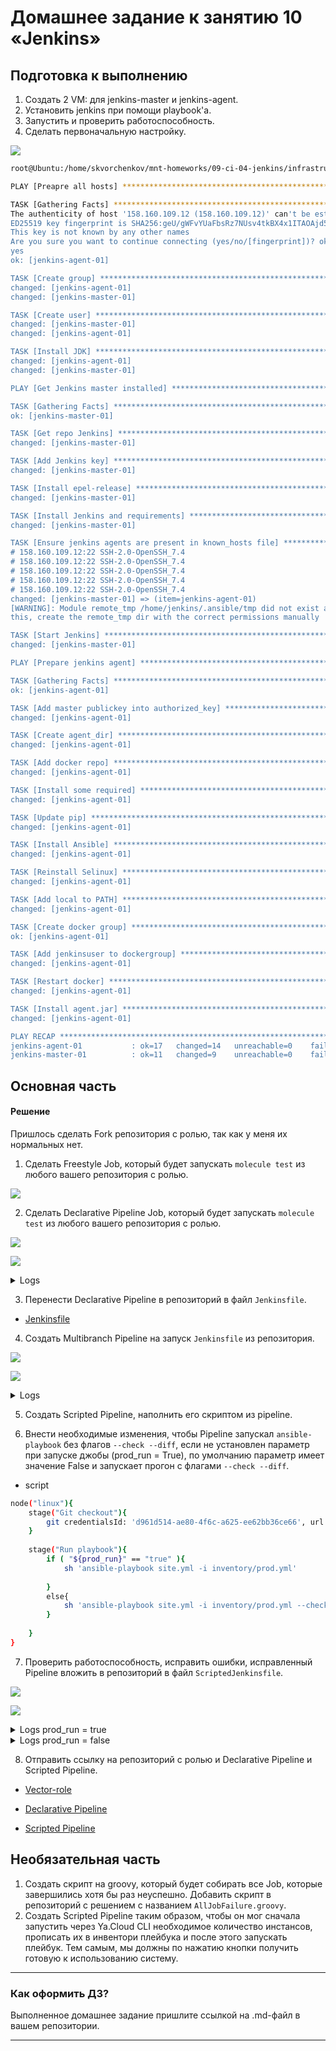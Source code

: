 # Домашнее задание к занятию 10 «Jenkins»

## Подготовка к выполнению

1. Создать 2 VM: для jenkins-master и jenkins-agent.
2. Установить jenkins при помощи playbook'a.
3. Запустить и проверить работоспособность.
4. Сделать первоначальную настройку.

![](pic/1.png)

```bash
root@Ubuntu:/home/skvorchenkov/mnt-homeworks/09-ci-04-jenkins/infrastructure# ansible-playbook -i inventory/cicd/hosts.yml site.yml

PLAY [Preapre all hosts] ***************************************************************************************************************************************************

TASK [Gathering Facts] *****************************************************************************************************************************************************
The authenticity of host '158.160.109.12 (158.160.109.12)' can't be established.
ED25519 key fingerprint is SHA256:geU/gWFvYUaFbsRz7NUsv4tkBX4x1ITAOAjd5lG3KLw.
This key is not known by any other names
Are you sure you want to continue connecting (yes/no/[fingerprint])? ok: [jenkins-master-01]
yes
ok: [jenkins-agent-01]

TASK [Create group] ********************************************************************************************************************************************************
changed: [jenkins-agent-01]
changed: [jenkins-master-01]

TASK [Create user] *********************************************************************************************************************************************************
changed: [jenkins-master-01]
changed: [jenkins-agent-01]

TASK [Install JDK] *********************************************************************************************************************************************************
changed: [jenkins-agent-01]
changed: [jenkins-master-01]

PLAY [Get Jenkins master installed] ****************************************************************************************************************************************

TASK [Gathering Facts] *****************************************************************************************************************************************************
ok: [jenkins-master-01]

TASK [Get repo Jenkins] ****************************************************************************************************************************************************
changed: [jenkins-master-01]

TASK [Add Jenkins key] *****************************************************************************************************************************************************
changed: [jenkins-master-01]

TASK [Install epel-release] ************************************************************************************************************************************************
changed: [jenkins-master-01]

TASK [Install Jenkins and requirements] ************************************************************************************************************************************
changed: [jenkins-master-01]

TASK [Ensure jenkins agents are present in known_hosts file] ***************************************************************************************************************
# 158.160.109.12:22 SSH-2.0-OpenSSH_7.4
# 158.160.109.12:22 SSH-2.0-OpenSSH_7.4
# 158.160.109.12:22 SSH-2.0-OpenSSH_7.4
# 158.160.109.12:22 SSH-2.0-OpenSSH_7.4
# 158.160.109.12:22 SSH-2.0-OpenSSH_7.4
changed: [jenkins-master-01] => (item=jenkins-agent-01)
[WARNING]: Module remote_tmp /home/jenkins/.ansible/tmp did not exist and was created with a mode of 0700, this may cause issues when running as another user. To avoid
this, create the remote_tmp dir with the correct permissions manually

TASK [Start Jenkins] *******************************************************************************************************************************************************
changed: [jenkins-master-01]

PLAY [Prepare jenkins agent] ***********************************************************************************************************************************************

TASK [Gathering Facts] *****************************************************************************************************************************************************
ok: [jenkins-agent-01]

TASK [Add master publickey into authorized_key] ****************************************************************************************************************************
changed: [jenkins-agent-01]

TASK [Create agent_dir] ****************************************************************************************************************************************************
changed: [jenkins-agent-01]

TASK [Add docker repo] *****************************************************************************************************************************************************
changed: [jenkins-agent-01]

TASK [Install some required] ***********************************************************************************************************************************************
changed: [jenkins-agent-01]

TASK [Update pip] **********************************************************************************************************************************************************
changed: [jenkins-agent-01]

TASK [Install Ansible] *****************************************************************************************************************************************************
changed: [jenkins-agent-01]

TASK [Reinstall Selinux] ***************************************************************************************************************************************************
changed: [jenkins-agent-01]

TASK [Add local to PATH] ***************************************************************************************************************************************************
changed: [jenkins-agent-01]

TASK [Create docker group] *************************************************************************************************************************************************
ok: [jenkins-agent-01]

TASK [Add jenkinsuser to dockergroup] **************************************************************************************************************************************
changed: [jenkins-agent-01]

TASK [Restart docker] ******************************************************************************************************************************************************
changed: [jenkins-agent-01]

TASK [Install agent.jar] ***************************************************************************************************************************************************
changed: [jenkins-agent-01]

PLAY RECAP *****************************************************************************************************************************************************************
jenkins-agent-01           : ok=17   changed=14   unreachable=0    failed=0    skipped=0    rescued=0    ignored=0   
jenkins-master-01          : ok=11   changed=9    unreachable=0    failed=0    skipped=0    rescued=0    ignored=0  

```

## Основная часть

#### Решение 

Пришлось сделать Fork репозитория с ролью, так как у меня их нормальных нет.

1. Сделать Freestyle Job, который будет запускать `molecule test` из любого вашего репозитория с ролью.

![](pic/2.png)


2. Сделать Declarative Pipeline Job, который будет запускать `molecule test` из любого вашего репозитория с ролью.

![](pic/3.png)

![](pic/4.png)
<details><summary>Logs</summary>
Started by user Скворченков Роман
Obtained Jenkinsfile from git https://github.com/Mrachneyshiy/dev-17_ansible-04-role-mrachneyshiy.git
[Pipeline] Start of Pipeline
[Pipeline] node
Still waiting to schedule task
All nodes of label ‘linux’ are offline
Running on agent1 in /opt/jenkins_agent/workspace/test2
[Pipeline] {
[Pipeline] stage
[Pipeline] { (Declarative: Checkout SCM)
[Pipeline] checkout
Selected Git installation does not exist. Using Default
The recommended git tool is: NONE
using credential d961d514-ae80-4f6c-a625-ee62bb36ce66
Fetching changes from the remote Git repository
 > git rev-parse --resolve-git-dir /opt/jenkins_agent/workspace/test2/.git # timeout=10
Checking out Revision d4a64ad0e6b6fa4e263d29b6414c71c907b1d7e5 (refs/remotes/origin/main)
Commit message: "Update Jenkinsfile"
 > git config remote.origin.url https://github.com/Mrachneyshiy/dev-17_ansible-04-role-mrachneyshiy.git # timeout=10
Fetching upstream changes from https://github.com/Mrachneyshiy/dev-17_ansible-04-role-mrachneyshiy.git
 > git --version # timeout=10
 > git --version # 'git version 2.38.1'
using GIT_ASKPASS to set credentials 
 > git fetch --tags --force --progress -- https://github.com/Mrachneyshiy/dev-17_ansible-04-role-mrachneyshiy.git +refs/heads/*:refs/remotes/origin/* # timeout=10
 > git rev-parse refs/remotes/origin/main^{commit} # timeout=10
 > git config core.sparsecheckout # timeout=10
 > git checkout -f d4a64ad0e6b6fa4e263d29b6414c71c907b1d7e5 # timeout=10
 > git rev-list --no-walk d4a64ad0e6b6fa4e263d29b6414c71c907b1d7e5 # timeout=10
[Pipeline] }
[Pipeline] // stage
[Pipeline] withEnv
[Pipeline] {
[Pipeline] stage
[Pipeline] { (Git)
[Pipeline] git
Selected Git installation does not exist. Using Default
The recommended git tool is: NONE
using credential d961d514-ae80-4f6c-a625-ee62bb36ce66
Fetching changes from the remote Git repository
Checking out Revision d4a64ad0e6b6fa4e263d29b6414c71c907b1d7e5 (refs/remotes/origin/main)
Commit message: "Update Jenkinsfile"
[Pipeline] }
[Pipeline] // stage
[Pipeline] stage
[Pipeline] { (Molecule install)
[Pipeline] sh
 > git rev-parse --resolve-git-dir /opt/jenkins_agent/workspace/test2/.git # timeout=10
 > git config remote.origin.url https://github.com/Mrachneyshiy/dev-17_ansible-04-role-mrachneyshiy.git # timeout=10
Fetching upstream changes from https://github.com/Mrachneyshiy/dev-17_ansible-04-role-mrachneyshiy.git
 > git --version # timeout=10
 > git --version # 'git version 2.38.1'
using GIT_ASKPASS to set credentials 
 > git fetch --tags --force --progress -- https://github.com/Mrachneyshiy/dev-17_ansible-04-role-mrachneyshiy.git +refs/heads/*:refs/remotes/origin/* # timeout=10
 > git rev-parse refs/remotes/origin/main^{commit} # timeout=10
 > git config core.sparsecheckout # timeout=10
 > git checkout -f d4a64ad0e6b6fa4e263d29b6414c71c907b1d7e5 # timeout=10
 > git branch -a -v --no-abbrev # timeout=10
 > git branch -D main # timeout=10
 > git checkout -b main d4a64ad0e6b6fa4e263d29b6414c71c907b1d7e5 # timeout=10
+ pip3 install molecule==6.0.3
Requirement already satisfied: molecule==6.0.3 in /usr/local/lib/python3.10/site-packages (6.0.3)
Requirement already satisfied: jsonschema>=4.9.1 in /usr/local/lib/python3.10/site-packages (from molecule==6.0.3) (4.20.0)
Requirement already satisfied: Jinja2>=2.11.3 in /usr/lib/python3.10/site-packages (from molecule==6.0.3) (3.0.1)
Requirement already satisfied: click<9,>=8.0 in /usr/local/lib/python3.10/site-packages (from molecule==6.0.3) (8.1.7)
Requirement already satisfied: PyYAML>=5.1 in /usr/lib64/python3.10/site-packages (from molecule==6.0.3) (5.4.1)
Requirement already satisfied: ansible-core>=2.12.10 in /usr/local/lib/python3.10/site-packages (from molecule==6.0.3) (2.16.2)
Requirement already satisfied: enrich>=1.2.7 in /usr/local/lib/python3.10/site-packages (from molecule==6.0.3) (1.2.7)
Requirement already satisfied: ansible-compat>=4.1.8 in /usr/local/lib/python3.10/site-packages (from molecule==6.0.3) (4.1.11)
Requirement already satisfied: wcmatch>=8.1.2 in /usr/local/lib/python3.10/site-packages (from molecule==6.0.3) (8.5)
Requirement already satisfied: pluggy<2.0,>=0.7.1 in /usr/local/lib/python3.10/site-packages (from molecule==6.0.3) (0.13.1)
Requirement already satisfied: packaging in /usr/local/lib/python3.10/site-packages (from molecule==6.0.3) (23.2)
Requirement already satisfied: click-help-colors>=0.9 in /usr/local/lib/python3.10/site-packages (from molecule==6.0.3) (0.9.4)
Requirement already satisfied: rich>=9.5.1 in /usr/local/lib/python3.10/site-packages (from molecule==6.0.3) (13.7.0)
Requirement already satisfied: subprocess-tee>=0.4.1 in /usr/local/lib/python3.10/site-packages (from ansible-compat>=4.1.8->molecule==6.0.3) (0.4.1)
Requirement already satisfied: cryptography in /usr/lib64/python3.10/site-packages (from ansible-core>=2.12.10->molecule==6.0.3) (3.4.7)
Requirement already satisfied: resolvelib<1.1.0,>=0.5.3 in /usr/local/lib/python3.10/site-packages (from ansible-core>=2.12.10->molecule==6.0.3) (1.0.1)
Requirement already satisfied: MarkupSafe>=2.0 in /usr/lib64/python3.10/site-packages (from Jinja2>=2.11.3->molecule==6.0.3) (2.0.0)
Requirement already satisfied: jsonschema-specifications>=2023.03.6 in /usr/local/lib/python3.10/site-packages (from jsonschema>=4.9.1->molecule==6.0.3) (2023.12.1)
Requirement already satisfied: referencing>=0.28.4 in /usr/local/lib/python3.10/site-packages (from jsonschema>=4.9.1->molecule==6.0.3) (0.32.1)
Requirement already satisfied: rpds-py>=0.7.1 in /usr/local/lib64/python3.10/site-packages (from jsonschema>=4.9.1->molecule==6.0.3) (0.17.1)
Requirement already satisfied: attrs>=22.2.0 in /usr/local/lib/python3.10/site-packages (from jsonschema>=4.9.1->molecule==6.0.3) (23.2.0)
Requirement already satisfied: markdown-it-py>=2.2.0 in /usr/local/lib/python3.10/site-packages (from rich>=9.5.1->molecule==6.0.3) (3.0.0)
Requirement already satisfied: pygments<3.0.0,>=2.13.0 in /usr/local/lib/python3.10/site-packages (from rich>=9.5.1->molecule==6.0.3) (2.17.2)
Requirement already satisfied: mdurl~=0.1 in /usr/local/lib/python3.10/site-packages (from markdown-it-py>=2.2.0->rich>=9.5.1->molecule==6.0.3) (0.1.2)
Requirement already satisfied: bracex>=2.1.1 in /usr/local/lib/python3.10/site-packages (from wcmatch>=8.1.2->molecule==6.0.3) (2.4)
Requirement already satisfied: cffi>=1.12 in /usr/lib64/python3.10/site-packages (from cryptography->ansible-core>=2.12.10->molecule==6.0.3) (1.15.0)
Requirement already satisfied: pycparser in /usr/lib/python3.10/site-packages (from cffi>=1.12->cryptography->ansible-core>=2.12.10->molecule==6.0.3) (2.20)
Requirement already satisfied: ply==3.11 in /usr/lib/python3.10/site-packages (from pycparser->cffi>=1.12->cryptography->ansible-core>=2.12.10->molecule==6.0.3) (3.11)
WARNING: Running pip as the 'root' user can result in broken permissions and conflicting behaviour with the system package manager. It is recommended to use a virtual environment instead: https://pip.pypa.io/warnings/venv
[Pipeline] sh
+ pip3 install ansible-lint==6.22.1
Collecting ansible-lint==6.22.1
  Using cached ansible_lint-6.22.1-py3-none-any.whl (296 kB)
Requirement already satisfied: jsonschema>=4.10.0 in /usr/local/lib/python3.10/site-packages (from ansible-lint==6.22.1) (4.20.0)
Requirement already satisfied: ruamel.yaml>=0.18.5 in /usr/local/lib/python3.10/site-packages (from ansible-lint==6.22.1) (0.18.5)
Requirement already satisfied: pathspec>=0.10.3 in /usr/local/lib/python3.10/site-packages (from ansible-lint==6.22.1) (0.12.1)
Requirement already satisfied: rich>=12.0.0 in /usr/local/lib/python3.10/site-packages (from ansible-lint==6.22.1) (13.7.0)
Requirement already satisfied: pyyaml>=5.4.1 in /usr/lib64/python3.10/site-packages (from ansible-lint==6.22.1) (5.4.1)
Requirement already satisfied: requests>=2.31.0 in /usr/local/lib/python3.10/site-packages (from ansible-lint==6.22.1) (2.31.0)
Requirement already satisfied: wcmatch>=8.1.2 in /usr/local/lib/python3.10/site-packages (from ansible-lint==6.22.1) (8.5)
Requirement already satisfied: packaging>=21.3 in /usr/local/lib/python3.10/site-packages (from ansible-lint==6.22.1) (23.2)
Requirement already satisfied: ansible-core>=2.12.0 in /usr/local/lib/python3.10/site-packages (from ansible-lint==6.22.1) (2.16.2)
Requirement already satisfied: filelock>=3.3.0 in /usr/local/lib/python3.10/site-packages (from ansible-lint==6.22.1) (3.13.1)
Requirement already satisfied: subprocess-tee>=0.4.1 in /usr/local/lib/python3.10/site-packages (from ansible-lint==6.22.1) (0.4.1)
Requirement already satisfied: ansible-compat>=4.1.10 in /usr/local/lib/python3.10/site-packages (from ansible-lint==6.22.1) (4.1.11)
Requirement already satisfied: yamllint>=1.30.0 in /usr/local/lib/python3.10/site-packages (from ansible-lint==6.22.1) (1.33.0)
Requirement already satisfied: black>=22.8.0 in /usr/local/lib64/python3.10/site-packages (from ansible-lint==6.22.1) (23.12.1)
Requirement already satisfied: jinja2>=3.0.0 in /usr/lib/python3.10/site-packages (from ansible-core>=2.12.0->ansible-lint==6.22.1) (3.0.1)
Requirement already satisfied: cryptography in /usr/lib64/python3.10/site-packages (from ansible-core>=2.12.0->ansible-lint==6.22.1) (3.4.7)
Requirement already satisfied: resolvelib<1.1.0,>=0.5.3 in /usr/local/lib/python3.10/site-packages (from ansible-core>=2.12.0->ansible-lint==6.22.1) (1.0.1)
Requirement already satisfied: typing-extensions>=4.0.1 in /usr/local/lib/python3.10/site-packages (from black>=22.8.0->ansible-lint==6.22.1) (4.9.0)
Requirement already satisfied: platformdirs>=2 in /usr/local/lib/python3.10/site-packages (from black>=22.8.0->ansible-lint==6.22.1) (4.1.0)
Requirement already satisfied: mypy-extensions>=0.4.3 in /usr/local/lib/python3.10/site-packages (from black>=22.8.0->ansible-lint==6.22.1) (1.0.0)
Requirement already satisfied: click>=8.0.0 in /usr/local/lib/python3.10/site-packages (from black>=22.8.0->ansible-lint==6.22.1) (8.1.7)
Requirement already satisfied: tomli>=1.1.0 in /usr/local/lib/python3.10/site-packages (from black>=22.8.0->ansible-lint==6.22.1) (2.0.1)
Requirement already satisfied: MarkupSafe>=2.0 in /usr/lib64/python3.10/site-packages (from jinja2>=3.0.0->ansible-core>=2.12.0->ansible-lint==6.22.1) (2.0.0)
Requirement already satisfied: referencing>=0.28.4 in /usr/local/lib/python3.10/site-packages (from jsonschema>=4.10.0->ansible-lint==6.22.1) (0.32.1)
Requirement already satisfied: attrs>=22.2.0 in /usr/local/lib/python3.10/site-packages (from jsonschema>=4.10.0->ansible-lint==6.22.1) (23.2.0)
Requirement already satisfied: rpds-py>=0.7.1 in /usr/local/lib64/python3.10/site-packages (from jsonschema>=4.10.0->ansible-lint==6.22.1) (0.17.1)
Requirement already satisfied: jsonschema-specifications>=2023.03.6 in /usr/local/lib/python3.10/site-packages (from jsonschema>=4.10.0->ansible-lint==6.22.1) (2023.12.1)
Requirement already satisfied: urllib3<3,>=1.21.1 in /usr/lib/python3.10/site-packages (from requests>=2.31.0->ansible-lint==6.22.1) (1.26.12)
Requirement already satisfied: certifi>=2017.4.17 in /usr/local/lib/python3.10/site-packages (from requests>=2.31.0->ansible-lint==6.22.1) (2023.11.17)
Requirement already satisfied: charset-normalizer<4,>=2 in /usr/lib/python3.10/site-packages (from requests>=2.31.0->ansible-lint==6.22.1) (2.0.4)
Requirement already satisfied: idna<4,>=2.5 in /usr/lib/python3.10/site-packages (from requests>=2.31.0->ansible-lint==6.22.1) (3.2)
Requirement already satisfied: pygments<3.0.0,>=2.13.0 in /usr/local/lib/python3.10/site-packages (from rich>=12.0.0->ansible-lint==6.22.1) (2.17.2)
Requirement already satisfied: markdown-it-py>=2.2.0 in /usr/local/lib/python3.10/site-packages (from rich>=12.0.0->ansible-lint==6.22.1) (3.0.0)
Requirement already satisfied: mdurl~=0.1 in /usr/local/lib/python3.10/site-packages (from markdown-it-py>=2.2.0->rich>=12.0.0->ansible-lint==6.22.1) (0.1.2)
Requirement already satisfied: ruamel.yaml.clib>=0.2.7 in /usr/local/lib64/python3.10/site-packages (from ruamel.yaml>=0.18.5->ansible-lint==6.22.1) (0.2.8)
Requirement already satisfied: bracex>=2.1.1 in /usr/local/lib/python3.10/site-packages (from wcmatch>=8.1.2->ansible-lint==6.22.1) (2.4)
Requirement already satisfied: cffi>=1.12 in /usr/lib64/python3.10/site-packages (from cryptography->ansible-core>=2.12.0->ansible-lint==6.22.1) (1.15.0)
Requirement already satisfied: pycparser in /usr/lib/python3.10/site-packages (from cffi>=1.12->cryptography->ansible-core>=2.12.0->ansible-lint==6.22.1) (2.20)
Requirement already satisfied: ply==3.11 in /usr/lib/python3.10/site-packages (from pycparser->cffi>=1.12->cryptography->ansible-core>=2.12.0->ansible-lint==6.22.1) (3.11)
Installing collected packages: ansible-lint
  Attempting uninstall: ansible-lint
    Found existing installation: ansible-lint 5.4.0
    Uninstalling ansible-lint-5.4.0:
      Successfully uninstalled ansible-lint-5.4.0
Successfully installed ansible-lint-6.22.1
WARNING: Running pip as the 'root' user can result in broken permissions and conflicting behaviour with the system package manager. It is recommended to use a virtual environment instead: https://pip.pypa.io/warnings/venv
[Pipeline] sh
+ pip3 install molecule_docker
Requirement already satisfied: molecule_docker in /usr/local/lib/python3.10/site-packages (2.1.0)
Requirement already satisfied: requests in /usr/local/lib/python3.10/site-packages (from molecule_docker) (2.31.0)
Requirement already satisfied: molecule>=4.0.0 in /usr/local/lib/python3.10/site-packages (from molecule_docker) (6.0.3)
Requirement already satisfied: selinux in /usr/lib64/python3.10/site-packages (from molecule_docker) (3.3)
Requirement already satisfied: docker>=4.3.1 in /usr/local/lib/python3.10/site-packages (from molecule_docker) (7.0.0)
Requirement already satisfied: packaging>=14.0 in /usr/local/lib/python3.10/site-packages (from docker>=4.3.1->molecule_docker) (23.2)
Requirement already satisfied: urllib3>=1.26.0 in /usr/lib/python3.10/site-packages (from docker>=4.3.1->molecule_docker) (1.26.12)
Requirement already satisfied: enrich>=1.2.7 in /usr/local/lib/python3.10/site-packages (from molecule>=4.0.0->molecule_docker) (1.2.7)
Requirement already satisfied: pluggy<2.0,>=0.7.1 in /usr/local/lib/python3.10/site-packages (from molecule>=4.0.0->molecule_docker) (0.13.1)
Requirement already satisfied: jsonschema>=4.9.1 in /usr/local/lib/python3.10/site-packages (from molecule>=4.0.0->molecule_docker) (4.20.0)
Requirement already satisfied: ansible-core>=2.12.10 in /usr/local/lib/python3.10/site-packages (from molecule>=4.0.0->molecule_docker) (2.16.2)
Requirement already satisfied: rich>=9.5.1 in /usr/local/lib/python3.10/site-packages (from molecule>=4.0.0->molecule_docker) (13.7.0)
Requirement already satisfied: Jinja2>=2.11.3 in /usr/lib/python3.10/site-packages (from molecule>=4.0.0->molecule_docker) (3.0.1)
Requirement already satisfied: click-help-colors>=0.9 in /usr/local/lib/python3.10/site-packages (from molecule>=4.0.0->molecule_docker) (0.9.4)
Requirement already satisfied: PyYAML>=5.1 in /usr/lib64/python3.10/site-packages (from molecule>=4.0.0->molecule_docker) (5.4.1)
Requirement already satisfied: ansible-compat>=4.1.8 in /usr/local/lib/python3.10/site-packages (from molecule>=4.0.0->molecule_docker) (4.1.11)
Requirement already satisfied: click<9,>=8.0 in /usr/local/lib/python3.10/site-packages (from molecule>=4.0.0->molecule_docker) (8.1.7)
Requirement already satisfied: wcmatch>=8.1.2 in /usr/local/lib/python3.10/site-packages (from molecule>=4.0.0->molecule_docker) (8.5)
Requirement already satisfied: subprocess-tee>=0.4.1 in /usr/local/lib/python3.10/site-packages (from ansible-compat>=4.1.8->molecule>=4.0.0->molecule_docker) (0.4.1)
Requirement already satisfied: resolvelib<1.1.0,>=0.5.3 in /usr/local/lib/python3.10/site-packages (from ansible-core>=2.12.10->molecule>=4.0.0->molecule_docker) (1.0.1)
Requirement already satisfied: cryptography in /usr/lib64/python3.10/site-packages (from ansible-core>=2.12.10->molecule>=4.0.0->molecule_docker) (3.4.7)
Requirement already satisfied: MarkupSafe>=2.0 in /usr/lib64/python3.10/site-packages (from Jinja2>=2.11.3->molecule>=4.0.0->molecule_docker) (2.0.0)
Requirement already satisfied: referencing>=0.28.4 in /usr/local/lib/python3.10/site-packages (from jsonschema>=4.9.1->molecule>=4.0.0->molecule_docker) (0.32.1)
Requirement already satisfied: jsonschema-specifications>=2023.03.6 in /usr/local/lib/python3.10/site-packages (from jsonschema>=4.9.1->molecule>=4.0.0->molecule_docker) (2023.12.1)
Requirement already satisfied: rpds-py>=0.7.1 in /usr/local/lib64/python3.10/site-packages (from jsonschema>=4.9.1->molecule>=4.0.0->molecule_docker) (0.17.1)
Requirement already satisfied: attrs>=22.2.0 in /usr/local/lib/python3.10/site-packages (from jsonschema>=4.9.1->molecule>=4.0.0->molecule_docker) (23.2.0)
Requirement already satisfied: certifi>=2017.4.17 in /usr/local/lib/python3.10/site-packages (from requests->molecule_docker) (2023.11.17)
Requirement already satisfied: idna<4,>=2.5 in /usr/lib/python3.10/site-packages (from requests->molecule_docker) (3.2)
Requirement already satisfied: charset-normalizer<4,>=2 in /usr/lib/python3.10/site-packages (from requests->molecule_docker) (2.0.4)
Requirement already satisfied: pygments<3.0.0,>=2.13.0 in /usr/local/lib/python3.10/site-packages (from rich>=9.5.1->molecule>=4.0.0->molecule_docker) (2.17.2)
Requirement already satisfied: markdown-it-py>=2.2.0 in /usr/local/lib/python3.10/site-packages (from rich>=9.5.1->molecule>=4.0.0->molecule_docker) (3.0.0)
Requirement already satisfied: mdurl~=0.1 in /usr/local/lib/python3.10/site-packages (from markdown-it-py>=2.2.0->rich>=9.5.1->molecule>=4.0.0->molecule_docker) (0.1.2)
Requirement already satisfied: bracex>=2.1.1 in /usr/local/lib/python3.10/site-packages (from wcmatch>=8.1.2->molecule>=4.0.0->molecule_docker) (2.4)
Requirement already satisfied: cffi>=1.12 in /usr/lib64/python3.10/site-packages (from cryptography->ansible-core>=2.12.10->molecule>=4.0.0->molecule_docker) (1.15.0)
Requirement already satisfied: pycparser in /usr/lib/python3.10/site-packages (from cffi>=1.12->cryptography->ansible-core>=2.12.10->molecule>=4.0.0->molecule_docker) (2.20)
Requirement already satisfied: ply==3.11 in /usr/lib/python3.10/site-packages (from pycparser->cffi>=1.12->cryptography->ansible-core>=2.12.10->molecule>=4.0.0->molecule_docker) (3.11)
WARNING: Running pip as the 'root' user can result in broken permissions and conflicting behaviour with the system package manager. It is recommended to use a virtual environment instead: https://pip.pypa.io/warnings/venv
[Pipeline] }
[Pipeline] // stage
[Pipeline] stage
[Pipeline] { (Molecule test)
[Pipeline] dir
Running in /opt/jenkins_agent/workspace/test2/roles/vector-role
[Pipeline] {
[Pipeline] sh
+ ls -l
total 24
drwxr-xr-x. 2 root root  22 Jan 15 17:44 defaults
-rw-r--r--. 1 root root 962 Jan 15 17:44 Dockerfile
drwxr-xr-x. 2 root root  22 Jan 15 17:44 handlers
-rw-r--r--. 1 root root 773 Jan 15 17:44 Jenkinsfile
drwxr-xr-x. 2 root root  50 Jan 15 17:44 meta
drwxr-xr-x. 5 root root  62 Jan 15 17:44 molecule
-rw-r--r--. 1 root root 954 Jan 15 17:44 README.md
-rw-r--r--. 1 root root 430 Jan 15 17:44 ScriptedJenkinsfile
drwxr-xr-x. 2 root root  22 Jan 15 17:44 tasks
drwxr-xr-x. 2 root root  48 Jan 15 17:44 templates
drwxr-xr-x. 2 root root  39 Jan 15 17:44 tests
-rw-r--r--. 1 root root 280 Jan 15 17:44 tox.ini
-rw-r--r--. 1 root root  90 Jan 15 17:44 tox-requirements.txt
drwxr-xr-x. 2 root root  22 Jan 15 17:44 vars
[Pipeline] sh
+ molecule test
[31mWARNING [0m Driver docker does not provide a schema.
[34mINFO    [0m default scenario test matrix: dependency, cleanup, destroy, syntax, create, prepare, converge, idempotence, side_effect, verify, cleanup, destroy
[34mINFO    [0m Performing prerun with [33mrole_name_check[0m=[1;36m0[0m[33m...[0m
[34mINFO    [0m [2;36mRunning [0m[2;32mdefault[0m[2;36m > [0m[2;32mdependency[0m
[31mWARNING [0m Skipping, missing the requirements file.
[31mWARNING [0m Skipping, missing the requirements file.
[34mINFO    [0m [2;36mRunning [0m[2;32mdefault[0m[2;36m > [0m[2;32mcleanup[0m
[31mWARNING [0m Skipping, cleanup playbook not configured.
[34mINFO    [0m [2;36mRunning [0m[2;32mdefault[0m[2;36m > [0m[2;32mdestroy[0m
[34mINFO    [0m Sanity checks: [32m'docker'[0m

PLAY [Destroy] *****************************************************************

TASK [Set async_dir for HOME env] **********************************************
[32mok: [localhost][0m

TASK [Destroy molecule instance(s)] ********************************************
[33mchanged: [localhost] => (item=instance)[0m

TASK [Wait for instance(s) deletion to complete] *******************************
[1;30mFAILED - RETRYING: [localhost]: Wait for instance(s) deletion to complete (300 retries left).[0m
[32mok: [localhost] => (item=instance)[0m

TASK [Delete docker networks(s)] ***********************************************
[36mskipping: [localhost][0m

PLAY RECAP *********************************************************************
[33mlocalhost[0m                  : [32mok=3   [0m [33mchanged=1   [0m unreachable=0    failed=0    [36mskipped=1   [0m rescued=0    ignored=0

[34mINFO    [0m [2;36mRunning [0m[2;32mdefault[0m[2;36m > [0m[2;32msyntax[0m

playbook: /opt/jenkins_agent/workspace/test2/roles/vector-role/molecule/default/converge.yml
[34mINFO    [0m [2;36mRunning [0m[2;32mdefault[0m[2;36m > [0m[2;32mcreate[0m

PLAY [Create] ******************************************************************

TASK [Set async_dir for HOME env] **********************************************
[32mok: [localhost][0m

TASK [Log into a Docker registry] **********************************************
[36mskipping: [localhost] => (item=None) [0m
[36mskipping: [localhost][0m

TASK [Check presence of custom Dockerfiles] ************************************
[32mok: [localhost] => (item={'image': 'docker.io/pycontribs/centos:7', 'name': 'instance', 'pre_build_image': True})[0m

TASK [Create Dockerfiles from image names] *************************************
[36mskipping: [localhost] => (item={'image': 'docker.io/pycontribs/centos:7', 'name': 'instance', 'pre_build_image': True})[0m
[36mskipping: [localhost][0m

TASK [Synchronization the context] *********************************************
[36mskipping: [localhost] => (item={'image': 'docker.io/pycontribs/centos:7', 'name': 'instance', 'pre_build_image': True})[0m
[36mskipping: [localhost][0m

TASK [Discover local Docker images] ********************************************
[32mok: [localhost] => (item={'changed': False, 'skipped': True, 'skip_reason': 'Conditional result was False', 'false_condition': 'not item.pre_build_image | default(false)', 'item': {'image': 'docker.io/pycontribs/centos:7', 'name': 'instance', 'pre_build_image': True}, 'ansible_loop_var': 'item', 'i': 0, 'ansible_index_var': 'i'})[0m

TASK [Build an Ansible compatible image (new)] *********************************
[36mskipping: [localhost] => (item=molecule_local/docker.io/pycontribs/centos:7) [0m
[36mskipping: [localhost][0m

TASK [Create docker network(s)] ************************************************
[36mskipping: [localhost][0m

TASK [Determine the CMD directives] ********************************************
[32mok: [localhost] => (item={'image': 'docker.io/pycontribs/centos:7', 'name': 'instance', 'pre_build_image': True})[0m

TASK [Create molecule instance(s)] *********************************************
[33mchanged: [localhost] => (item=instance)[0m

TASK [Wait for instance(s) creation to complete] *******************************
[1;30mFAILED - RETRYING: [localhost]: Wait for instance(s) creation to complete (300 retries left).[0m
[33mchanged: [localhost] => (item={'failed': 0, 'started': 1, 'finished': 0, 'ansible_job_id': 'j474181919533.37579', 'results_file': '/root/.ansible_async/j474181919533.37579', 'changed': True, 'item': {'image': 'docker.io/pycontribs/centos:7', 'name': 'instance', 'pre_build_image': True}, 'ansible_loop_var': 'item'})[0m

PLAY RECAP *********************************************************************
[33mlocalhost[0m                  : [32mok=6   [0m [33mchanged=2   [0m unreachable=0    failed=0    [36mskipped=5   [0m rescued=0    ignored=0

[34mINFO    [0m [2;36mRunning [0m[2;32mdefault[0m[2;36m > [0m[2;32mprepare[0m
[31mWARNING [0m Skipping, prepare playbook not configured.
[34mINFO    [0m [2;36mRunning [0m[2;32mdefault[0m[2;36m > [0m[2;32mconverge[0m

PLAY [Converge] ****************************************************************

TASK [Gathering Facts] *********************************************************
[32mok: [instance][0m

TASK [Include vector-role] *****************************************************

TASK [vector-role : Get Vector distrib | CentOS] *******************************
[33mchanged: [instance][0m

TASK [vector-role : Get Vector distrib | Ubuntu] *******************************
[36mskipping: [instance][0m

TASK [vector-role : Install Vector packages | CentOS] **************************
[33mchanged: [instance][0m

TASK [vector-role : Install Vector packages | Ubuntu] **************************
[36mskipping: [instance][0m

TASK [vector-role : Deploy config Vector] **************************************
[33mchanged: [instance][0m

TASK [vector-role : Creates directory] *****************************************
[33mchanged: [instance][0m

TASK [vector-role : Create systemd unit Vector] ********************************
[33mchanged: [instance][0m

TASK [vector-role : Start Vector service] **************************************
[36mskipping: [instance][0m

RUNNING HANDLER [vector-role : Start Vector service] ***************************
[36mskipping: [instance][0m

PLAY RECAP *********************************************************************
[33minstance[0m                   : [32mok=6   [0m [33mchanged=5   [0m unreachable=0    failed=0    [36mskipped=4   [0m rescued=0    ignored=0

[34mINFO    [0m [2;36mRunning [0m[2;32mdefault[0m[2;36m > [0m[2;32midempotence[0m

PLAY [Converge] ****************************************************************

TASK [Gathering Facts] *********************************************************
[32mok: [instance][0m

TASK [Include vector-role] *****************************************************

TASK [vector-role : Get Vector distrib | CentOS] *******************************
[32mok: [instance][0m

TASK [vector-role : Get Vector distrib | Ubuntu] *******************************
[36mskipping: [instance][0m

TASK [vector-role : Install Vector packages | CentOS] **************************
[32mok: [instance][0m

TASK [vector-role : Install Vector packages | Ubuntu] **************************
[36mskipping: [instance][0m

TASK [vector-role : Deploy config Vector] **************************************
[32mok: [instance][0m

TASK [vector-role : Creates directory] *****************************************
[32mok: [instance][0m

TASK [vector-role : Create systemd unit Vector] ********************************
[32mok: [instance][0m

TASK [vector-role : Start Vector service] **************************************
[36mskipping: [instance][0m

PLAY RECAP *********************************************************************
[32minstance[0m                   : [32mok=6   [0m changed=0    unreachable=0    failed=0    [36mskipped=3   [0m rescued=0    ignored=0

[34mINFO    [0m Idempotence completed successfully.
[34mINFO    [0m [2;36mRunning [0m[2;32mdefault[0m[2;36m > [0m[2;32mside_effect[0m
[31mWARNING [0m Skipping, side effect playbook not configured.
[34mINFO    [0m [2;36mRunning [0m[2;32mdefault[0m[2;36m > [0m[2;32mverify[0m
[34mINFO    [0m Running Ansible Verifier

PLAY [Verify] ******************************************************************

TASK [Get Vector version] ******************************************************
[32mok: [instance][0m

TASK [Assert Vector instalation] ***********************************************
[31mfatal: [instance]: FAILED! => {"msg": "The conditional check ''0' == '0'' failed. The error was: Conditional is marked as unsafe, and cannot be evaluated."}[0m

PLAY RECAP *********************************************************************
[31minstance[0m                   : [32mok=1   [0m changed=0    unreachable=0    [31mfailed=1   [0m skipped=0    rescued=0    ignored=0

[1;31mCRITICAL[0m Ansible return code was 2, command was: [2mansible-playbook --inventory /root/.cache/molecule/vector-role/default/inventory --skip-tags molecule-notest,notest /opt/jenkins_agent/workspace/test2/roles/vector-role/molecule/default/verify.yml[0m
[31mWARNING [0m An error occurred during the test sequence action: [32m'verify'[0m. Cleaning up.
[34mINFO    [0m [2;36mRunning [0m[2;32mdefault[0m[2;36m > [0m[2;32mcleanup[0m
[31mWARNING [0m Skipping, cleanup playbook not configured.
[34mINFO    [0m [2;36mRunning [0m[2;32mdefault[0m[2;36m > [0m[2;32mdestroy[0m

PLAY [Destroy] *****************************************************************

TASK [Set async_dir for HOME env] **********************************************
[32mok: [localhost][0m

TASK [Destroy molecule instance(s)] ********************************************
[33mchanged: [localhost] => (item=instance)[0m

TASK [Wait for instance(s) deletion to complete] *******************************
[1;30mFAILED - RETRYING: [localhost]: Wait for instance(s) deletion to complete (300 retries left).[0m
[33mchanged: [localhost] => (item=instance)[0m

TASK [Delete docker networks(s)] ***********************************************
[36mskipping: [localhost][0m

PLAY RECAP *********************************************************************
[33mlocalhost[0m                  : [32mok=3   [0m [33mchanged=2   [0m unreachable=0    failed=0    [36mskipped=1   [0m rescued=0    ignored=0

[34mINFO    [0m Pruning extra files from scenario ephemeral directory
[Pipeline] }
[Pipeline] // dir
[Pipeline] }
[Pipeline] // stage
[Pipeline] }
[Pipeline] // withEnv
[Pipeline] }
[Pipeline] // node
[Pipeline] End of Pipeline
ERROR: script returned exit code 1
Finished: FAILURE
</details>

3. Перенести Declarative Pipeline в репозиторий в файл `Jenkinsfile`.

- [Jenkinsfile](https://github.com/Mrachneyshiy/dev-17_ansible-04-role-mrachneyshiy/Jenkinsfile)

4. Создать Multibranch Pipeline на запуск `Jenkinsfile` из репозитория.

![](pic/5.png)

![](pic/6.png)

<details><summary>Logs</summary>
Branch indexing
 > git rev-parse --resolve-git-dir /var/lib/jenkins/caches/git-4bfde8c4c6675b3f0684ece9652432c9/.git # timeout=10
Setting origin to https://github.com/Mrachneyshiy/dev-17_ansible-04-role-mrachneyshiy.git
 > git config remote.origin.url https://github.com/Mrachneyshiy/dev-17_ansible-04-role-mrachneyshiy.git # timeout=10
Fetching origin...
Fetching upstream changes from origin
 > git --version # timeout=10
 > git --version # 'git version 1.8.3.1'
 > git config --get remote.origin.url # timeout=10
using GIT_ASKPASS to set credentials 
 > git fetch --tags --progress origin +refs/heads/*:refs/remotes/origin/* # timeout=10
Seen branch in repository origin/main
Seen 1 remote branch
Obtained Jenkinsfile from d4a64ad0e6b6fa4e263d29b6414c71c907b1d7e5
[Pipeline] Start of Pipeline
[Pipeline] node
Running on agent1 in /opt/jenkins_agent/workspace/test5_main
[Pipeline] {
[Pipeline] stage
[Pipeline] { (Declarative: Checkout SCM)
[Pipeline] checkout
Selected Git installation does not exist. Using Default
The recommended git tool is: NONE
using credential d961d514-ae80-4f6c-a625-ee62bb36ce66
Cloning the remote Git repository
Cloning with configured refspecs honoured and without tags
Avoid second fetch
Checking out Revision d4a64ad0e6b6fa4e263d29b6414c71c907b1d7e5 (main)
Commit message: "Update Jenkinsfile"
First time build. Skipping changelog.
[Pipeline] }
Cloning repository https://github.com/Mrachneyshiy/dev-17_ansible-04-role-mrachneyshiy.git
 > git init /opt/jenkins_agent/workspace/test5_main # timeout=10
Fetching upstream changes from https://github.com/Mrachneyshiy/dev-17_ansible-04-role-mrachneyshiy.git
 > git --version # timeout=10
 > git --version # 'git version 2.38.1'
using GIT_ASKPASS to set credentials 
 > git fetch --no-tags --force --progress -- https://github.com/Mrachneyshiy/dev-17_ansible-04-role-mrachneyshiy.git +refs/heads/*:refs/remotes/origin/* # timeout=10
 > git config remote.origin.url https://github.com/Mrachneyshiy/dev-17_ansible-04-role-mrachneyshiy.git # timeout=10
 > git config --add remote.origin.fetch +refs/heads/*:refs/remotes/origin/* # timeout=10
 > git config core.sparsecheckout # timeout=10
 > git checkout -f d4a64ad0e6b6fa4e263d29b6414c71c907b1d7e5 # timeout=10
[Pipeline] // stage
[Pipeline] withEnv
[Pipeline] {
[Pipeline] stage
[Pipeline] { (Git)
[Pipeline] git
Selected Git installation does not exist. Using Default
The recommended git tool is: NONE
using credential d961d514-ae80-4f6c-a625-ee62bb36ce66
Fetching changes from the remote Git repository
Checking out Revision d4a64ad0e6b6fa4e263d29b6414c71c907b1d7e5 (refs/remotes/origin/main)
Commit message: "Update Jenkinsfile"
[Pipeline] }
 > git rev-parse --resolve-git-dir /opt/jenkins_agent/workspace/test5_main/.git # timeout=10
 > git config remote.origin.url https://github.com/Mrachneyshiy/dev-17_ansible-04-role-mrachneyshiy.git # timeout=10
Fetching upstream changes from https://github.com/Mrachneyshiy/dev-17_ansible-04-role-mrachneyshiy.git
 > git --version # timeout=10
 > git --version # 'git version 2.38.1'
using GIT_ASKPASS to set credentials 
 > git fetch --tags --force --progress -- https://github.com/Mrachneyshiy/dev-17_ansible-04-role-mrachneyshiy.git +refs/heads/*:refs/remotes/origin/* # timeout=10
 > git rev-parse refs/remotes/origin/main^{commit} # timeout=10
 > git config core.sparsecheckout # timeout=10
 > git checkout -f d4a64ad0e6b6fa4e263d29b6414c71c907b1d7e5 # timeout=10
 > git branch -a -v --no-abbrev # timeout=10
 > git checkout -b main d4a64ad0e6b6fa4e263d29b6414c71c907b1d7e5 # timeout=10
[Pipeline] // stage
[Pipeline] stage
[Pipeline] { (Molecule install)
[Pipeline] sh
+ pip3 install molecule==6.0.3
Requirement already satisfied: molecule==6.0.3 in /usr/local/lib/python3.10/site-packages (6.0.3)
Requirement already satisfied: enrich>=1.2.7 in /usr/local/lib/python3.10/site-packages (from molecule==6.0.3) (1.2.7)
Requirement already satisfied: PyYAML>=5.1 in /usr/lib64/python3.10/site-packages (from molecule==6.0.3) (5.4.1)
Requirement already satisfied: wcmatch>=8.1.2 in /usr/local/lib/python3.10/site-packages (from molecule==6.0.3) (8.5)
Requirement already satisfied: click-help-colors>=0.9 in /usr/local/lib/python3.10/site-packages (from molecule==6.0.3) (0.9.4)
Requirement already satisfied: ansible-core>=2.12.10 in /usr/local/lib/python3.10/site-packages (from molecule==6.0.3) (2.16.2)
Requirement already satisfied: packaging in /usr/local/lib/python3.10/site-packages (from molecule==6.0.3) (23.2)
Requirement already satisfied: click<9,>=8.0 in /usr/local/lib/python3.10/site-packages (from molecule==6.0.3) (8.1.7)
Requirement already satisfied: pluggy<2.0,>=0.7.1 in /usr/local/lib/python3.10/site-packages (from molecule==6.0.3) (0.13.1)
Requirement already satisfied: ansible-compat>=4.1.8 in /usr/local/lib/python3.10/site-packages (from molecule==6.0.3) (4.1.11)
Requirement already satisfied: jsonschema>=4.9.1 in /usr/local/lib/python3.10/site-packages (from molecule==6.0.3) (4.20.0)
Requirement already satisfied: rich>=9.5.1 in /usr/local/lib/python3.10/site-packages (from molecule==6.0.3) (13.7.0)
Requirement already satisfied: Jinja2>=2.11.3 in /usr/lib/python3.10/site-packages (from molecule==6.0.3) (3.0.1)
Requirement already satisfied: subprocess-tee>=0.4.1 in /usr/local/lib/python3.10/site-packages (from ansible-compat>=4.1.8->molecule==6.0.3) (0.4.1)
Requirement already satisfied: cryptography in /usr/lib64/python3.10/site-packages (from ansible-core>=2.12.10->molecule==6.0.3) (3.4.7)
Requirement already satisfied: resolvelib<1.1.0,>=0.5.3 in /usr/local/lib/python3.10/site-packages (from ansible-core>=2.12.10->molecule==6.0.3) (1.0.1)
Requirement already satisfied: MarkupSafe>=2.0 in /usr/lib64/python3.10/site-packages (from Jinja2>=2.11.3->molecule==6.0.3) (2.0.0)
Requirement already satisfied: jsonschema-specifications>=2023.03.6 in /usr/local/lib/python3.10/site-packages (from jsonschema>=4.9.1->molecule==6.0.3) (2023.12.1)
Requirement already satisfied: referencing>=0.28.4 in /usr/local/lib/python3.10/site-packages (from jsonschema>=4.9.1->molecule==6.0.3) (0.32.1)
Requirement already satisfied: attrs>=22.2.0 in /usr/local/lib/python3.10/site-packages (from jsonschema>=4.9.1->molecule==6.0.3) (23.2.0)
Requirement already satisfied: rpds-py>=0.7.1 in /usr/local/lib64/python3.10/site-packages (from jsonschema>=4.9.1->molecule==6.0.3) (0.17.1)
Requirement already satisfied: markdown-it-py>=2.2.0 in /usr/local/lib/python3.10/site-packages (from rich>=9.5.1->molecule==6.0.3) (3.0.0)
Requirement already satisfied: pygments<3.0.0,>=2.13.0 in /usr/local/lib/python3.10/site-packages (from rich>=9.5.1->molecule==6.0.3) (2.17.2)
Requirement already satisfied: mdurl~=0.1 in /usr/local/lib/python3.10/site-packages (from markdown-it-py>=2.2.0->rich>=9.5.1->molecule==6.0.3) (0.1.2)
Requirement already satisfied: bracex>=2.1.1 in /usr/local/lib/python3.10/site-packages (from wcmatch>=8.1.2->molecule==6.0.3) (2.4)
Requirement already satisfied: cffi>=1.12 in /usr/lib64/python3.10/site-packages (from cryptography->ansible-core>=2.12.10->molecule==6.0.3) (1.15.0)
Requirement already satisfied: pycparser in /usr/lib/python3.10/site-packages (from cffi>=1.12->cryptography->ansible-core>=2.12.10->molecule==6.0.3) (2.20)
Requirement already satisfied: ply==3.11 in /usr/lib/python3.10/site-packages (from pycparser->cffi>=1.12->cryptography->ansible-core>=2.12.10->molecule==6.0.3) (3.11)
WARNING: Running pip as the 'root' user can result in broken permissions and conflicting behaviour with the system package manager. It is recommended to use a virtual environment instead: https://pip.pypa.io/warnings/venv
[Pipeline] sh
+ pip3 install ansible-lint==6.22.1
Collecting ansible-lint==6.22.1
  Using cached ansible_lint-6.22.1-py3-none-any.whl (296 kB)
Requirement already satisfied: yamllint>=1.30.0 in /usr/local/lib/python3.10/site-packages (from ansible-lint==6.22.1) (1.33.0)
Requirement already satisfied: subprocess-tee>=0.4.1 in /usr/local/lib/python3.10/site-packages (from ansible-lint==6.22.1) (0.4.1)
Requirement already satisfied: jsonschema>=4.10.0 in /usr/local/lib/python3.10/site-packages (from ansible-lint==6.22.1) (4.20.0)
Requirement already satisfied: packaging>=21.3 in /usr/local/lib/python3.10/site-packages (from ansible-lint==6.22.1) (23.2)
Requirement already satisfied: ruamel.yaml>=0.18.5 in /usr/local/lib/python3.10/site-packages (from ansible-lint==6.22.1) (0.18.5)
Requirement already satisfied: black>=22.8.0 in /usr/local/lib64/python3.10/site-packages (from ansible-lint==6.22.1) (23.12.1)
Requirement already satisfied: pyyaml>=5.4.1 in /usr/lib64/python3.10/site-packages (from ansible-lint==6.22.1) (5.4.1)
Requirement already satisfied: wcmatch>=8.1.2 in /usr/local/lib/python3.10/site-packages (from ansible-lint==6.22.1) (8.5)
Requirement already satisfied: pathspec>=0.10.3 in /usr/local/lib/python3.10/site-packages (from ansible-lint==6.22.1) (0.12.1)
Requirement already satisfied: ansible-compat>=4.1.10 in /usr/local/lib/python3.10/site-packages (from ansible-lint==6.22.1) (4.1.11)
Requirement already satisfied: requests>=2.31.0 in /usr/local/lib/python3.10/site-packages (from ansible-lint==6.22.1) (2.31.0)
Requirement already satisfied: rich>=12.0.0 in /usr/local/lib/python3.10/site-packages (from ansible-lint==6.22.1) (13.7.0)
Requirement already satisfied: filelock>=3.3.0 in /usr/local/lib/python3.10/site-packages (from ansible-lint==6.22.1) (3.13.1)
Requirement already satisfied: ansible-core>=2.12.0 in /usr/local/lib/python3.10/site-packages (from ansible-lint==6.22.1) (2.16.2)
Requirement already satisfied: cryptography in /usr/lib64/python3.10/site-packages (from ansible-core>=2.12.0->ansible-lint==6.22.1) (3.4.7)
Requirement already satisfied: resolvelib<1.1.0,>=0.5.3 in /usr/local/lib/python3.10/site-packages (from ansible-core>=2.12.0->ansible-lint==6.22.1) (1.0.1)
Requirement already satisfied: jinja2>=3.0.0 in /usr/lib/python3.10/site-packages (from ansible-core>=2.12.0->ansible-lint==6.22.1) (3.0.1)
Requirement already satisfied: platformdirs>=2 in /usr/local/lib/python3.10/site-packages (from black>=22.8.0->ansible-lint==6.22.1) (4.1.0)
Requirement already satisfied: mypy-extensions>=0.4.3 in /usr/local/lib/python3.10/site-packages (from black>=22.8.0->ansible-lint==6.22.1) (1.0.0)
Requirement already satisfied: click>=8.0.0 in /usr/local/lib/python3.10/site-packages (from black>=22.8.0->ansible-lint==6.22.1) (8.1.7)
Requirement already satisfied: typing-extensions>=4.0.1 in /usr/local/lib/python3.10/site-packages (from black>=22.8.0->ansible-lint==6.22.1) (4.9.0)
Requirement already satisfied: tomli>=1.1.0 in /usr/local/lib/python3.10/site-packages (from black>=22.8.0->ansible-lint==6.22.1) (2.0.1)
Requirement already satisfied: MarkupSafe>=2.0 in /usr/lib64/python3.10/site-packages (from jinja2>=3.0.0->ansible-core>=2.12.0->ansible-lint==6.22.1) (2.0.0)
Requirement already satisfied: jsonschema-specifications>=2023.03.6 in /usr/local/lib/python3.10/site-packages (from jsonschema>=4.10.0->ansible-lint==6.22.1) (2023.12.1)
Requirement already satisfied: referencing>=0.28.4 in /usr/local/lib/python3.10/site-packages (from jsonschema>=4.10.0->ansible-lint==6.22.1) (0.32.1)
Requirement already satisfied: rpds-py>=0.7.1 in /usr/local/lib64/python3.10/site-packages (from jsonschema>=4.10.0->ansible-lint==6.22.1) (0.17.1)
Requirement already satisfied: attrs>=22.2.0 in /usr/local/lib/python3.10/site-packages (from jsonschema>=4.10.0->ansible-lint==6.22.1) (23.2.0)
Requirement already satisfied: charset-normalizer<4,>=2 in /usr/lib/python3.10/site-packages (from requests>=2.31.0->ansible-lint==6.22.1) (2.0.4)
Requirement already satisfied: urllib3<3,>=1.21.1 in /usr/lib/python3.10/site-packages (from requests>=2.31.0->ansible-lint==6.22.1) (1.26.12)
Requirement already satisfied: idna<4,>=2.5 in /usr/lib/python3.10/site-packages (from requests>=2.31.0->ansible-lint==6.22.1) (3.2)
Requirement already satisfied: certifi>=2017.4.17 in /usr/local/lib/python3.10/site-packages (from requests>=2.31.0->ansible-lint==6.22.1) (2023.11.17)
Requirement already satisfied: pygments<3.0.0,>=2.13.0 in /usr/local/lib/python3.10/site-packages (from rich>=12.0.0->ansible-lint==6.22.1) (2.17.2)
Requirement already satisfied: markdown-it-py>=2.2.0 in /usr/local/lib/python3.10/site-packages (from rich>=12.0.0->ansible-lint==6.22.1) (3.0.0)
Requirement already satisfied: mdurl~=0.1 in /usr/local/lib/python3.10/site-packages (from markdown-it-py>=2.2.0->rich>=12.0.0->ansible-lint==6.22.1) (0.1.2)
Requirement already satisfied: ruamel.yaml.clib>=0.2.7 in /usr/local/lib64/python3.10/site-packages (from ruamel.yaml>=0.18.5->ansible-lint==6.22.1) (0.2.8)
Requirement already satisfied: bracex>=2.1.1 in /usr/local/lib/python3.10/site-packages (from wcmatch>=8.1.2->ansible-lint==6.22.1) (2.4)
Requirement already satisfied: cffi>=1.12 in /usr/lib64/python3.10/site-packages (from cryptography->ansible-core>=2.12.0->ansible-lint==6.22.1) (1.15.0)
Requirement already satisfied: pycparser in /usr/lib/python3.10/site-packages (from cffi>=1.12->cryptography->ansible-core>=2.12.0->ansible-lint==6.22.1) (2.20)
Requirement already satisfied: ply==3.11 in /usr/lib/python3.10/site-packages (from pycparser->cffi>=1.12->cryptography->ansible-core>=2.12.0->ansible-lint==6.22.1) (3.11)
Installing collected packages: ansible-lint
  Attempting uninstall: ansible-lint
    Found existing installation: ansible-lint 5.4.0
    Uninstalling ansible-lint-5.4.0:
      Successfully uninstalled ansible-lint-5.4.0
Successfully installed ansible-lint-6.22.1
WARNING: Running pip as the 'root' user can result in broken permissions and conflicting behaviour with the system package manager. It is recommended to use a virtual environment instead: https://pip.pypa.io/warnings/venv
[Pipeline] sh
+ pip3 install molecule_docker
Requirement already satisfied: molecule_docker in /usr/local/lib/python3.10/site-packages (2.1.0)
Requirement already satisfied: docker>=4.3.1 in /usr/local/lib/python3.10/site-packages (from molecule_docker) (7.0.0)
Requirement already satisfied: selinux in /usr/lib64/python3.10/site-packages (from molecule_docker) (3.3)
Requirement already satisfied: requests in /usr/local/lib/python3.10/site-packages (from molecule_docker) (2.31.0)
Requirement already satisfied: molecule>=4.0.0 in /usr/local/lib/python3.10/site-packages (from molecule_docker) (6.0.3)
Requirement already satisfied: urllib3>=1.26.0 in /usr/lib/python3.10/site-packages (from docker>=4.3.1->molecule_docker) (1.26.12)
Requirement already satisfied: packaging>=14.0 in /usr/local/lib/python3.10/site-packages (from docker>=4.3.1->molecule_docker) (23.2)
Requirement already satisfied: enrich>=1.2.7 in /usr/local/lib/python3.10/site-packages (from molecule>=4.0.0->molecule_docker) (1.2.7)
Requirement already satisfied: Jinja2>=2.11.3 in /usr/lib/python3.10/site-packages (from molecule>=4.0.0->molecule_docker) (3.0.1)
Requirement already satisfied: PyYAML>=5.1 in /usr/lib64/python3.10/site-packages (from molecule>=4.0.0->molecule_docker) (5.4.1)
Requirement already satisfied: wcmatch>=8.1.2 in /usr/local/lib/python3.10/site-packages (from molecule>=4.0.0->molecule_docker) (8.5)
Requirement already satisfied: jsonschema>=4.9.1 in /usr/local/lib/python3.10/site-packages (from molecule>=4.0.0->molecule_docker) (4.20.0)
Requirement already satisfied: rich>=9.5.1 in /usr/local/lib/python3.10/site-packages (from molecule>=4.0.0->molecule_docker) (13.7.0)
Requirement already satisfied: ansible-core>=2.12.10 in /usr/local/lib/python3.10/site-packages (from molecule>=4.0.0->molecule_docker) (2.16.2)
Requirement already satisfied: click<9,>=8.0 in /usr/local/lib/python3.10/site-packages (from molecule>=4.0.0->molecule_docker) (8.1.7)
Requirement already satisfied: ansible-compat>=4.1.8 in /usr/local/lib/python3.10/site-packages (from molecule>=4.0.0->molecule_docker) (4.1.11)
Requirement already satisfied: pluggy<2.0,>=0.7.1 in /usr/local/lib/python3.10/site-packages (from molecule>=4.0.0->molecule_docker) (0.13.1)
Requirement already satisfied: click-help-colors>=0.9 in /usr/local/lib/python3.10/site-packages (from molecule>=4.0.0->molecule_docker) (0.9.4)
Requirement already satisfied: subprocess-tee>=0.4.1 in /usr/local/lib/python3.10/site-packages (from ansible-compat>=4.1.8->molecule>=4.0.0->molecule_docker) (0.4.1)
Requirement already satisfied: cryptography in /usr/lib64/python3.10/site-packages (from ansible-core>=2.12.10->molecule>=4.0.0->molecule_docker) (3.4.7)
Requirement already satisfied: resolvelib<1.1.0,>=0.5.3 in /usr/local/lib/python3.10/site-packages (from ansible-core>=2.12.10->molecule>=4.0.0->molecule_docker) (1.0.1)
Requirement already satisfied: MarkupSafe>=2.0 in /usr/lib64/python3.10/site-packages (from Jinja2>=2.11.3->molecule>=4.0.0->molecule_docker) (2.0.0)
Requirement already satisfied: jsonschema-specifications>=2023.03.6 in /usr/local/lib/python3.10/site-packages (from jsonschema>=4.9.1->molecule>=4.0.0->molecule_docker) (2023.12.1)
Requirement already satisfied: rpds-py>=0.7.1 in /usr/local/lib64/python3.10/site-packages (from jsonschema>=4.9.1->molecule>=4.0.0->molecule_docker) (0.17.1)
Requirement already satisfied: referencing>=0.28.4 in /usr/local/lib/python3.10/site-packages (from jsonschema>=4.9.1->molecule>=4.0.0->molecule_docker) (0.32.1)
Requirement already satisfied: attrs>=22.2.0 in /usr/local/lib/python3.10/site-packages (from jsonschema>=4.9.1->molecule>=4.0.0->molecule_docker) (23.2.0)
Requirement already satisfied: certifi>=2017.4.17 in /usr/local/lib/python3.10/site-packages (from requests->molecule_docker) (2023.11.17)
Requirement already satisfied: charset-normalizer<4,>=2 in /usr/lib/python3.10/site-packages (from requests->molecule_docker) (2.0.4)
Requirement already satisfied: idna<4,>=2.5 in /usr/lib/python3.10/site-packages (from requests->molecule_docker) (3.2)
Requirement already satisfied: pygments<3.0.0,>=2.13.0 in /usr/local/lib/python3.10/site-packages (from rich>=9.5.1->molecule>=4.0.0->molecule_docker) (2.17.2)
Requirement already satisfied: markdown-it-py>=2.2.0 in /usr/local/lib/python3.10/site-packages (from rich>=9.5.1->molecule>=4.0.0->molecule_docker) (3.0.0)
Requirement already satisfied: mdurl~=0.1 in /usr/local/lib/python3.10/site-packages (from markdown-it-py>=2.2.0->rich>=9.5.1->molecule>=4.0.0->molecule_docker) (0.1.2)
Requirement already satisfied: bracex>=2.1.1 in /usr/local/lib/python3.10/site-packages (from wcmatch>=8.1.2->molecule>=4.0.0->molecule_docker) (2.4)
Requirement already satisfied: cffi>=1.12 in /usr/lib64/python3.10/site-packages (from cryptography->ansible-core>=2.12.10->molecule>=4.0.0->molecule_docker) (1.15.0)
Requirement already satisfied: pycparser in /usr/lib/python3.10/site-packages (from cffi>=1.12->cryptography->ansible-core>=2.12.10->molecule>=4.0.0->molecule_docker) (2.20)
Requirement already satisfied: ply==3.11 in /usr/lib/python3.10/site-packages (from pycparser->cffi>=1.12->cryptography->ansible-core>=2.12.10->molecule>=4.0.0->molecule_docker) (3.11)
WARNING: Running pip as the 'root' user can result in broken permissions and conflicting behaviour with the system package manager. It is recommended to use a virtual environment instead: https://pip.pypa.io/warnings/venv
[Pipeline] }
[Pipeline] // stage
[Pipeline] stage
[Pipeline] { (Molecule test)
[Pipeline] dir
Running in /opt/jenkins_agent/workspace/test5_main/roles/vector-role
[Pipeline] {
[Pipeline] sh
+ ls -l
total 24
drwxr-xr-x. 2 root root  22 Jan 15 18:29 defaults
-rw-r--r--. 1 root root 962 Jan 15 18:29 Dockerfile
drwxr-xr-x. 2 root root  22 Jan 15 18:29 handlers
-rw-r--r--. 1 root root 773 Jan 15 18:29 Jenkinsfile
drwxr-xr-x. 2 root root  50 Jan 15 18:29 meta
drwxr-xr-x. 5 root root  62 Jan 15 18:29 molecule
-rw-r--r--. 1 root root 954 Jan 15 18:29 README.md
-rw-r--r--. 1 root root 430 Jan 15 18:29 ScriptedJenkinsfile
drwxr-xr-x. 2 root root  22 Jan 15 18:29 tasks
drwxr-xr-x. 2 root root  48 Jan 15 18:29 templates
drwxr-xr-x. 2 root root  39 Jan 15 18:29 tests
-rw-r--r--. 1 root root 280 Jan 15 18:29 tox.ini
-rw-r--r--. 1 root root  90 Jan 15 18:29 tox-requirements.txt
drwxr-xr-x. 2 root root  22 Jan 15 18:29 vars
[Pipeline] sh
+ molecule test
[31mWARNING [0m Driver docker does not provide a schema.
[34mINFO    [0m default scenario test matrix: dependency, cleanup, destroy, syntax, create, prepare, converge, idempotence, side_effect, verify, cleanup, destroy
[34mINFO    [0m Performing prerun with [33mrole_name_check[0m=[1;36m0[0m[33m...[0m
[34mINFO    [0m [2;36mRunning [0m[2;32mdefault[0m[2;36m > [0m[2;32mdependency[0m
[31mWARNING [0m Skipping, missing the requirements file.
[31mWARNING [0m Skipping, missing the requirements file.
[34mINFO    [0m [2;36mRunning [0m[2;32mdefault[0m[2;36m > [0m[2;32mcleanup[0m
[31mWARNING [0m Skipping, cleanup playbook not configured.
[34mINFO    [0m [2;36mRunning [0m[2;32mdefault[0m[2;36m > [0m[2;32mdestroy[0m
[34mINFO    [0m Sanity checks: [32m'docker'[0m

PLAY [Destroy] *****************************************************************

TASK [Set async_dir for HOME env] **********************************************
[32mok: [localhost][0m

TASK [Destroy molecule instance(s)] ********************************************
[33mchanged: [localhost] => (item=instance)[0m

TASK [Wait for instance(s) deletion to complete] *******************************
[1;30mFAILED - RETRYING: [localhost]: Wait for instance(s) deletion to complete (300 retries left).[0m
[32mok: [localhost] => (item=instance)[0m

TASK [Delete docker networks(s)] ***********************************************
[36mskipping: [localhost][0m

PLAY RECAP *********************************************************************
[33mlocalhost[0m                  : [32mok=3   [0m [33mchanged=1   [0m unreachable=0    failed=0    [36mskipped=1   [0m rescued=0    ignored=0

[34mINFO    [0m [2;36mRunning [0m[2;32mdefault[0m[2;36m > [0m[2;32msyntax[0m

playbook: /opt/jenkins_agent/workspace/test5_main/roles/vector-role/molecule/default/converge.yml
[34mINFO    [0m [2;36mRunning [0m[2;32mdefault[0m[2;36m > [0m[2;32mcreate[0m

PLAY [Create] ******************************************************************

TASK [Set async_dir for HOME env] **********************************************
[32mok: [localhost][0m

TASK [Log into a Docker registry] **********************************************
[36mskipping: [localhost] => (item=None) [0m
[36mskipping: [localhost][0m

TASK [Check presence of custom Dockerfiles] ************************************
[32mok: [localhost] => (item={'image': 'docker.io/pycontribs/centos:7', 'name': 'instance', 'pre_build_image': True})[0m

TASK [Create Dockerfiles from image names] *************************************
[36mskipping: [localhost] => (item={'image': 'docker.io/pycontribs/centos:7', 'name': 'instance', 'pre_build_image': True})[0m
[36mskipping: [localhost][0m

TASK [Synchronization the context] *********************************************
[36mskipping: [localhost] => (item={'image': 'docker.io/pycontribs/centos:7', 'name': 'instance', 'pre_build_image': True})[0m
[36mskipping: [localhost][0m

TASK [Discover local Docker images] ********************************************
[32mok: [localhost] => (item={'changed': False, 'skipped': True, 'skip_reason': 'Conditional result was False', 'false_condition': 'not item.pre_build_image | default(false)', 'item': {'image': 'docker.io/pycontribs/centos:7', 'name': 'instance', 'pre_build_image': True}, 'ansible_loop_var': 'item', 'i': 0, 'ansible_index_var': 'i'})[0m

TASK [Build an Ansible compatible image (new)] *********************************
[36mskipping: [localhost] => (item=molecule_local/docker.io/pycontribs/centos:7) [0m
[36mskipping: [localhost][0m

TASK [Create docker network(s)] ************************************************
[36mskipping: [localhost][0m

TASK [Determine the CMD directives] ********************************************
[32mok: [localhost] => (item={'image': 'docker.io/pycontribs/centos:7', 'name': 'instance', 'pre_build_image': True})[0m

TASK [Create molecule instance(s)] *********************************************
[33mchanged: [localhost] => (item=instance)[0m

TASK [Wait for instance(s) creation to complete] *******************************
[1;30mFAILED - RETRYING: [localhost]: Wait for instance(s) creation to complete (300 retries left).[0m
[33mchanged: [localhost] => (item={'failed': 0, 'started': 1, 'finished': 0, 'ansible_job_id': 'j602102266939.40926', 'results_file': '/root/.ansible_async/j602102266939.40926', 'changed': True, 'item': {'image': 'docker.io/pycontribs/centos:7', 'name': 'instance', 'pre_build_image': True}, 'ansible_loop_var': 'item'})[0m

PLAY RECAP *********************************************************************
[33mlocalhost[0m                  : [32mok=6   [0m [33mchanged=2   [0m unreachable=0    failed=0    [36mskipped=5   [0m rescued=0    ignored=0

[34mINFO    [0m [2;36mRunning [0m[2;32mdefault[0m[2;36m > [0m[2;32mprepare[0m
[31mWARNING [0m Skipping, prepare playbook not configured.
[34mINFO    [0m [2;36mRunning [0m[2;32mdefault[0m[2;36m > [0m[2;32mconverge[0m

PLAY [Converge] ****************************************************************

TASK [Gathering Facts] *********************************************************
[32mok: [instance][0m

TASK [Include vector-role] *****************************************************

TASK [vector-role : Get Vector distrib | CentOS] *******************************
[33mchanged: [instance][0m

TASK [vector-role : Get Vector distrib | Ubuntu] *******************************
[36mskipping: [instance][0m

TASK [vector-role : Install Vector packages | CentOS] **************************
[33mchanged: [instance][0m

TASK [vector-role : Install Vector packages | Ubuntu] **************************
[36mskipping: [instance][0m

TASK [vector-role : Deploy config Vector] **************************************
[33mchanged: [instance][0m

TASK [vector-role : Creates directory] *****************************************
[33mchanged: [instance][0m

TASK [vector-role : Create systemd unit Vector] ********************************
[33mchanged: [instance][0m

TASK [vector-role : Start Vector service] **************************************
[36mskipping: [instance][0m

RUNNING HANDLER [vector-role : Start Vector service] ***************************
[36mskipping: [instance][0m

PLAY RECAP *********************************************************************
[33minstance[0m                   : [32mok=6   [0m [33mchanged=5   [0m unreachable=0    failed=0    [36mskipped=4   [0m rescued=0    ignored=0

[34mINFO    [0m [2;36mRunning [0m[2;32mdefault[0m[2;36m > [0m[2;32midempotence[0m

PLAY [Converge] ****************************************************************

TASK [Gathering Facts] *********************************************************
[32mok: [instance][0m

TASK [Include vector-role] *****************************************************

TASK [vector-role : Get Vector distrib | CentOS] *******************************
[32mok: [instance][0m

TASK [vector-role : Get Vector distrib | Ubuntu] *******************************
[36mskipping: [instance][0m

TASK [vector-role : Install Vector packages | CentOS] **************************
[32mok: [instance][0m

TASK [vector-role : Install Vector packages | Ubuntu] **************************
[36mskipping: [instance][0m

TASK [vector-role : Deploy config Vector] **************************************
[32mok: [instance][0m

TASK [vector-role : Creates directory] *****************************************
[32mok: [instance][0m

TASK [vector-role : Create systemd unit Vector] ********************************
[32mok: [instance][0m

TASK [vector-role : Start Vector service] **************************************
[36mskipping: [instance][0m

PLAY RECAP *********************************************************************
[32minstance[0m                   : [32mok=6   [0m changed=0    unreachable=0    failed=0    [36mskipped=3   [0m rescued=0    ignored=0

[34mINFO    [0m Idempotence completed successfully.
[34mINFO    [0m [2;36mRunning [0m[2;32mdefault[0m[2;36m > [0m[2;32mside_effect[0m
[31mWARNING [0m Skipping, side effect playbook not configured.
[34mINFO    [0m [2;36mRunning [0m[2;32mdefault[0m[2;36m > [0m[2;32mverify[0m
[34mINFO    [0m Running Ansible Verifier

PLAY [Verify] ******************************************************************

TASK [Get Vector version] ******************************************************
[32mok: [instance][0m

TASK [Assert Vector instalation] ***********************************************
[31mfatal: [instance]: FAILED! => {"msg": "The conditional check ''0' == '0'' failed. The error was: Conditional is marked as unsafe, and cannot be evaluated."}[0m

PLAY RECAP *********************************************************************
[31minstance[0m                   : [32mok=1   [0m changed=0    unreachable=0    [31mfailed=1   [0m skipped=0    rescued=0    ignored=0

[1;31mCRITICAL[0m Ansible return code was 2, command was: [2mansible-playbook --inventory /root/.cache/molecule/vector-role/default/inventory --skip-tags molecule-notest,notest /opt/jenkins_agent/workspace/test5_main/roles/vector-role/molecule/default/verify.yml[0m
[31mWARNING [0m An error occurred during the test sequence action: [32m'verify'[0m. Cleaning up.
[34mINFO    [0m [2;36mRunning [0m[2;32mdefault[0m[2;36m > [0m[2;32mcleanup[0m
[31mWARNING [0m Skipping, cleanup playbook not configured.
[34mINFO    [0m [2;36mRunning [0m[2;32mdefault[0m[2;36m > [0m[2;32mdestroy[0m

PLAY [Destroy] *****************************************************************

TASK [Set async_dir for HOME env] **********************************************
[32mok: [localhost][0m

TASK [Destroy molecule instance(s)] ********************************************
[33mchanged: [localhost] => (item=instance)[0m

TASK [Wait for instance(s) deletion to complete] *******************************
[1;30mFAILED - RETRYING: [localhost]: Wait for instance(s) deletion to complete (300 retries left).[0m
[33mchanged: [localhost] => (item=instance)[0m

TASK [Delete docker networks(s)] ***********************************************
[36mskipping: [localhost][0m

PLAY RECAP *********************************************************************
[33mlocalhost[0m                  : [32mok=3   [0m [33mchanged=2   [0m unreachable=0    failed=0    [36mskipped=1   [0m rescued=0    ignored=0

[34mINFO    [0m Pruning extra files from scenario ephemeral directory
[Pipeline] }
[Pipeline] // dir
[Pipeline] }
[Pipeline] // stage
[Pipeline] }
[Pipeline] // withEnv
[Pipeline] }
[Pipeline] // node
[Pipeline] End of Pipeline
ERROR: script returned exit code 1
Finished: FAILURE
</details>


5. Создать Scripted Pipeline, наполнить его скриптом из pipeline.

6. Внести необходимые изменения, чтобы Pipeline запускал `ansible-playbook` без флагов `--check --diff`, если не установлен параметр при запуске джобы (prod_run = True), по умолчанию параметр имеет значение False и запускает прогон с флагами `--check --diff`.

- script
```bash
node("linux"){
    stage("Git checkout"){
        git credentialsId: 'd961d514-ae80-4f6c-a625-ee62bb36ce66', url: 'https://github.com/aragastmatb/example-playbook.git'
    }
    
    stage("Run playbook"){
        if ( "${prod_run}" == "true" ){
            sh 'ansible-playbook site.yml -i inventory/prod.yml'
            
        }
        else{
            sh 'ansible-playbook site.yml -i inventory/prod.yml --check --diff'
        }
        
    }
}
```

7. Проверить работоспособность, исправить ошибки, исправленный Pipeline вложить в репозиторий в файл `ScriptedJenkinsfile`.

![](pic/8.png)

![](pic/9.png)

<details><summary>Logs prod_run = true</summary>
Started by user Скворченков Роман
[Pipeline] Start of Pipeline
[Pipeline] node
Running on agent1 in /opt/jenkins_agent/workspace/test6
[Pipeline] {
[Pipeline] stage
[Pipeline] { (Git checkout)
[Pipeline] git
The recommended git tool is: NONE
using credential d961d514-ae80-4f6c-a625-ee62bb36ce66
Fetching changes from the remote Git repository
Checking out Revision 20bd8d945340bb742acdd9e8c1a8fb5b73cc1700 (refs/remotes/origin/master)
Commit message: "Merge branch 'master' of https://github.com/aragastmatb/example-playbook"
 > git rev-parse --resolve-git-dir /opt/jenkins_agent/workspace/test6/.git # timeout=10
 > git config remote.origin.url https://github.com/aragastmatb/example-playbook.git # timeout=10
Fetching upstream changes from https://github.com/aragastmatb/example-playbook.git
 > git --version # timeout=10
 > git --version # 'git version 2.38.1'
using GIT_ASKPASS to set credentials 
 > git fetch --tags --force --progress -- https://github.com/aragastmatb/example-playbook.git +refs/heads/*:refs/remotes/origin/* # timeout=10
 > git rev-parse refs/remotes/origin/master^{commit} # timeout=10
 > git config core.sparsecheckout # timeout=10
 > git checkout -f 20bd8d945340bb742acdd9e8c1a8fb5b73cc1700 # timeout=10
 > git branch -a -v --no-abbrev # timeout=10
 > git branch -D master # timeout=10
 > git checkout -b master 20bd8d945340bb742acdd9e8c1a8fb5b73cc1700 # timeout=10
 > git rev-list --no-walk 20bd8d945340bb742acdd9e8c1a8fb5b73cc1700 # timeout=10
[Pipeline] }
[Pipeline] // stage
[Pipeline] stage
[Pipeline] { (Run playbook)
[Pipeline] sh
+ ansible-playbook site.yml -i inventory/prod.yml

PLAY [Install Java] ************************************************************

TASK [Gathering Facts] *********************************************************
ok: [localhost]

TASK [java : Upload .tar.gz file containing binaries from local storage] *******
skipping: [localhost]

TASK [java : Upload .tar.gz file conaining binaries from remote storage] *******
ok: [localhost]

TASK [java : Ensure installation dir exists] ***********************************
ok: [localhost]

TASK [java : Extract java in the installation directory] ***********************
skipping: [localhost]

TASK [java : Export environment variables] *************************************
ok: [localhost]

PLAY RECAP *********************************************************************
localhost                  : ok=4    changed=0    unreachable=0    failed=0    skipped=2    rescued=0    ignored=0   

[Pipeline] }
[Pipeline] // stage
[Pipeline] }
[Pipeline] // node
[Pipeline] End of Pipeline
Finished: SUCCESS
</details>

<details><summary>Logs prod_run = false</summary>
Started by user Скворченков Роман
[Pipeline] Start of Pipeline
[Pipeline] node
Running on agent1 in /opt/jenkins_agent/workspace/test6
[Pipeline] {
[Pipeline] stage
[Pipeline] { (Git checkout)
[Pipeline] git
The recommended git tool is: NONE
using credential d961d514-ae80-4f6c-a625-ee62bb36ce66
Fetching changes from the remote Git repository
Checking out Revision 20bd8d945340bb742acdd9e8c1a8fb5b73cc1700 (refs/remotes/origin/master)
Commit message: "Merge branch 'master' of https://github.com/aragastmatb/example-playbook"
 > git rev-parse --resolve-git-dir /opt/jenkins_agent/workspace/test6/.git # timeout=10
 > git config remote.origin.url https://github.com/aragastmatb/example-playbook.git # timeout=10
Fetching upstream changes from https://github.com/aragastmatb/example-playbook.git
 > git --version # timeout=10
 > git --version # 'git version 2.38.1'
using GIT_ASKPASS to set credentials 
 > git fetch --tags --force --progress -- https://github.com/aragastmatb/example-playbook.git +refs/heads/*:refs/remotes/origin/* # timeout=10
 > git rev-parse refs/remotes/origin/master^{commit} # timeout=10
 > git config core.sparsecheckout # timeout=10
 > git checkout -f 20bd8d945340bb742acdd9e8c1a8fb5b73cc1700 # timeout=10
 > git branch -a -v --no-abbrev # timeout=10
 > git branch -D master # timeout=10
 > git checkout -b master 20bd8d945340bb742acdd9e8c1a8fb5b73cc1700 # timeout=10
 > git rev-list --no-walk 20bd8d945340bb742acdd9e8c1a8fb5b73cc1700 # timeout=10
[Pipeline] }
[Pipeline] // stage
[Pipeline] stage
[Pipeline] { (Run playbook)
[Pipeline] sh
+ ansible-playbook site.yml -i inventory/prod.yml --check --diff

PLAY [Install Java] ************************************************************

TASK [Gathering Facts] *********************************************************
ok: [localhost]

TASK [java : Upload .tar.gz file containing binaries from local storage] *******
skipping: [localhost]

TASK [java : Upload .tar.gz file conaining binaries from remote storage] *******
ok: [localhost]

TASK [java : Ensure installation dir exists] ***********************************
ok: [localhost]

TASK [java : Extract java in the installation directory] ***********************
skipping: [localhost]

TASK [java : Export environment variables] *************************************
ok: [localhost]

PLAY RECAP *********************************************************************
localhost                  : ok=4    changed=0    unreachable=0    failed=0    skipped=2    rescued=0    ignored=0   

[Pipeline] }
[Pipeline] // stage
[Pipeline] }
[Pipeline] // node
[Pipeline] End of Pipeline
Finished: SUCCESS
</details>

8. Отправить ссылку на репозиторий с ролью и Declarative Pipeline и Scripted Pipeline.

- [Vector-role](https://github.com/Mrachneyshiy/dev-17_ansible-04-role-mrachneyshiy/tree/main/roles/vector-role)

- [Declarative Pipeline](https://github.com/Mrachneyshiy/dev-17_ansible-04-role-mrachneyshiy/Jenkinsfile)

- [Scripted Pipeline](https://github.com/Mrachneyshiy/dev-17_ansible-04-role-mrachneyshiy/ScriptedJenkinsfile)

## Необязательная часть

1. Создать скрипт на groovy, который будет собирать все Job, которые завершились хотя бы раз неуспешно. Добавить скрипт в репозиторий с решением с названием `AllJobFailure.groovy`.
2. Создать Scripted Pipeline таким образом, чтобы он мог сначала запустить через Ya.Cloud CLI необходимое количество инстансов, прописать их в инвентори плейбука и после этого запускать плейбук. Тем самым, мы должны по нажатию кнопки получить готовую к использованию систему.

---

### Как оформить ДЗ?

Выполненное домашнее задание пришлите ссылкой на .md-файл в вашем репозитории.

---